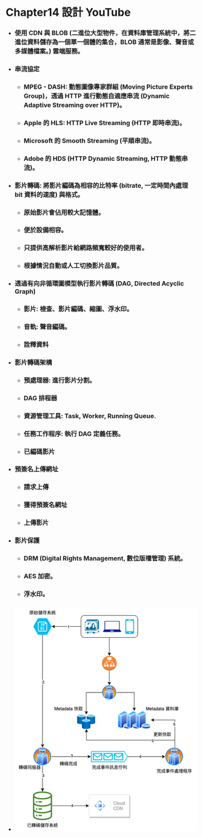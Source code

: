 Chapter14 設計 YouTube
=====
* ### 使用 CDN 與 BLOB (二進位大型物件，在資料庫管理系統中，將二進位資料儲存為一個單一個體的集合，BLOB 通常是影像、聲音或多媒體檔案。) 雲端服務。
* ### 串流協定
    * ### MPEG - DASH: 動態圖像專家群組 (Moving Picture Experts Group)，透過 HTTP 進行動態自適應串流 (Dynamic Adaptive Streaming over HTTP)。
    * ### Apple 的 HLS: HTTP Live Streaming (HTTP 即時串流)。
    * ### Microsoft 的 Smooth Streaming (平順串流)。
    * ### Adobe 的 HDS (HTTP Dynamic Streaming, HTTP 動態串流)。
* ### 影片轉碼: 將影片編碼為相容的比特率 (bitrate, 一定時間內處理 bit 資料的速度) 與格式。
    * ### 原始影片會佔用較大記憶體。
    * ### 便於設備相容。
    * ### 只提供高解析影片給網路頻寬較好的使用者。
    * ### 根據情況自動或人工切換影片品質。
* ### 透過有向非循環圖模型執行影片轉碼 (DAG, Directed Acyclic Graph)
    * ### 影片: 檢查、影片編碼、縮圖、浮水印。
    * ### 音軌: 聲音編碼。
    * ### 詮釋資料
* ### 影片轉碼架構
    * ### 預處理器: 進行影片分割。
    * ### DAG 排程器
    * ### 資源管理工具: Task, Worker, Running Queue.
    * ### 任務工作程序: 執行 DAG 定義任務。
    * ### 已編碼影片
* ### 預簽名上傳網址
    * ### 請求上傳
    * ### 獲得預簽名網址
    * ### 上傳影片
* ### 影片保護
    * ### DRM (Digital Rights Management, 數位版權管理) 系統。
    * ### AES 加密。
    * ### 浮水印。
* ### ![image](https://raw.githubusercontent.com/GitHub-WeiChiang/main/master/SystemsDesign/Chapter14/SystemArchitectureDiagram.png)
<br />
